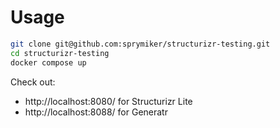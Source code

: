 # Usage

```bash
git clone git@github.com:sprymiker/structurizr-testing.git
cd structurizr-testing
docker compose up
```

Check out:

- http://localhost:8080/ for Structurizr Lite
- http://localhost:8088/ for Generatr
